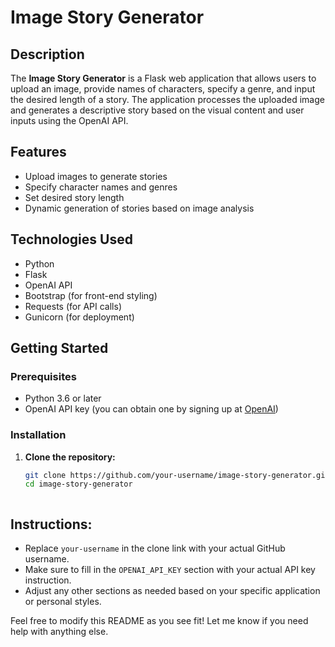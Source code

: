 # Image Story Generator

## Description

The **Image Story Generator** is a Flask web application that allows users to upload an image, provide names of characters, specify a genre, and input the desired length of a story. The application processes the uploaded image and generates a descriptive story based on the visual content and user inputs using the OpenAI API.

## Features

- Upload images to generate stories
- Specify character names and genres
- Set desired story length
- Dynamic generation of stories based on image analysis

## Technologies Used

- Python
- Flask
- OpenAI API
- Bootstrap (for front-end styling)
- Requests (for API calls)
- Gunicorn (for deployment)

## Getting Started

### Prerequisites

- Python 3.6 or later
- OpenAI API key (you can obtain one by signing up at [OpenAI](https://openai.com/))

### Installation

1. **Clone the repository:**

   ```bash
   git clone https://github.com/your-username/image-story-generator.git
   cd image-story-generator


   
## Instructions:
- Replace `your-username` in the clone link with your actual GitHub username.
- Make sure to fill in the `OPENAI_API_KEY` section with your actual API key instruction.
- Adjust any other sections as needed based on your specific application or personal styles.

Feel free to modify this README as you see fit! Let me know if you need help with anything else.
